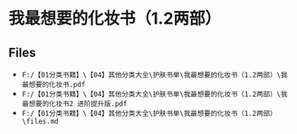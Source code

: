 # 我最想要的化妆书（1.2两部）

## Files

- `F:/【01分类书籍】\【04】其他分类大全\护肤书单\我最想要的化妆书（1.2两部）\我最想要的化妆书.pdf`
- `F:/【01分类书籍】\【04】其他分类大全\护肤书单\我最想要的化妆书（1.2两部）\我最想要的化妆书2 进阶提升版.pdf`
- `F:/【01分类书籍】\【04】其他分类大全\护肤书单\我最想要的化妆书（1.2两部）\files.md`
